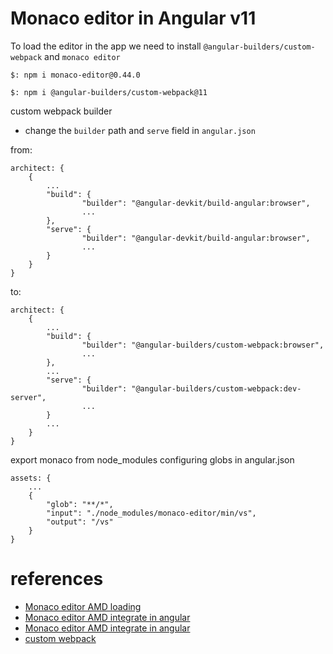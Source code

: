 # Monaco editor in Angular v11


To load the editor in the app we need to install `@angular-builders/custom-webpack` and `monaco editor` 

```
$: npm i monaco-editor@0.44.0
```

```
$: npm i @angular-builders/custom-webpack@11
```

custom webpack builder

- change the `builder` path and `serve` field in `angular.json`

from: 

```
architect: {
    {
        ...
        "build": {
                "builder": "@angular-devkit/build-angular:browser",
                ...
        },
        "serve": {
                "builder": "@angular-devkit/build-angular:browser",
                ...
        }
    }
}
 ```

to: 

```
architect: {
    {
        ...
        "build": {
                "builder": "@angular-builders/custom-webpack:browser",
                ...
        },
        ...
        "serve": {
                "builder": "@angular-builders/custom-webpack:dev-server",
                ...
        }
        ...
    }
}
```

export monaco from node_modules configuring globs in angular.json

```
assets: {
    ...
    {
        "glob": "**/*",
        "input": "./node_modules/monaco-editor/min/vs",
        "output": "/vs"
    }
}
```




# references

- [Monaco editor AMD loading](https://github.com/microsoft/monaco-editor/blob/main/docs/integrate-amd.md)
- [Monaco editor AMD integrate in angular](https://github.com/alxpsr/ng-monaco-editor-integration)
- [Monaco editor AMD integrate in angular](https://ngohungphuc.wordpress.com/2019/01/08/integrate-monaco-editor-with-angular/)
- [custom webpack](https://www.npmjs.com/package/@angular-builders/custom-webpack)